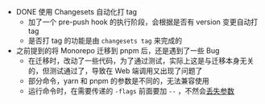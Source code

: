 - DONE 使用 Changesets 自动化打 tag
	- 加了一个 pre-push hook 的执行阶段，会根据是否有 version 变更自动打 tag
	- 是否打 tag 的功能是由 `changesets tag` 来完成的
- 之前提到的将 Monorepo 迁移到 pnpm 后，还是遇到了一些 Bug
	- 在迁移时，改动了一些代码，为了通过测试，实际上这是与迁移本身无关的，但测试通过了，导致在 Web 端调用又出现了问题了
	- 部分命令，yarn 和 pnpm 的参数是不同的，无法兼容使用
	- 运行命令时，在需要传递的 `-flags` 前面要加 `--` ，不然会[丢失参数](https://github.com/pnpm/pnpm/issues/3778)